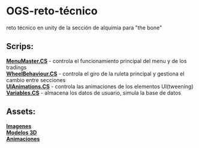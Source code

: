 # OGS-reto-técnico
 reto técnico en unity de la sección de alquimia para "the bone"
 
 ## Scrips:<br/>
 [**MenuMaster.CS**](Assets/Scripts/MenuMaster.cs) - controla el funcionamiento principal del menu y de los tradings <br/>
 [**WheelBehaviour.CS**](Assets/Scripts/WheelBehaviour.cs) - controla el giro de la ruleta principal y gestiona el cambio entre secciones <br/>
 [**UIAnimations.CS**](Assets/Scripts/UIAnimations.cs) - controla las animaciones de los elementos UI(tweening) <br/>
 [**Variables.CS**](Assets/Scripts/Variables.cs) - almacena los datos de usuario, simula la base de datos <br/>
 
## Assets:<br/>
[**Imagenes**](Assets/UI)<br/>
[**Modelos 3D**](Assets/3D)<br/>
[**Animaciones**](Assets/animations)<br/>
